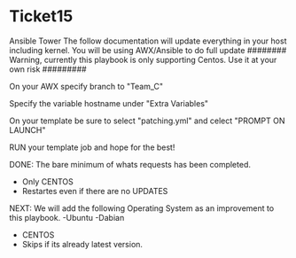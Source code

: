 # Ticket15


Ansible Tower
The follow documentation will update everything in your host including kernel.
You will be using AWX/Ansible to do full update
######## Warning, currently this playbook is only supporting Centos. Use it at your own risk #########

On your AWX specify branch to "Team_C"

Specify the variable hostname under "Extra Variables"

On your template be sure to select "patching.yml" and celect "PROMPT ON LAUNCH"

RUN your template job and hope for the best!




DONE:
The bare minimum of whats requests has been completed.
- Only CENTOS
- Restartes even if there are no UPDATES


NEXT:
We will add the following Operating System as an improvement to this playbook.
-Ubuntu
-Dabian
- CENTOS
- Skips if its already latest version.
